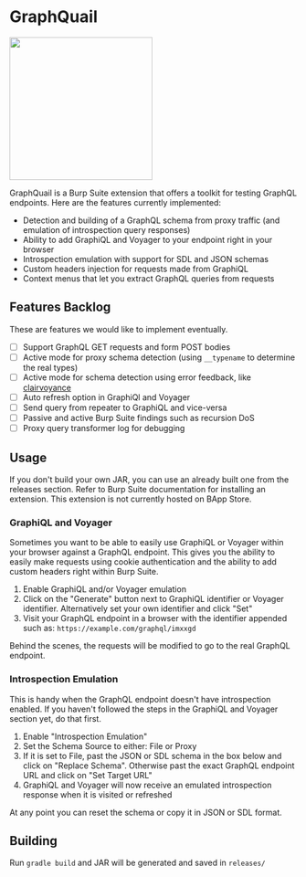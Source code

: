 # GraphQuail

<p align="left">
  <img src="https://i.snap.as/0papNEuB.png" width="250"/>
</p>

GraphQuail is a Burp Suite extension that offers a toolkit for testing GraphQL endpoints. Here are the features currently implemented:

* Detection and building of a GraphQL schema from proxy traffic (and emulation of introspection query responses)
* Ability to add GraphiQL and Voyager to your endpoint right in your browser
* Introspection emulation with support for SDL and JSON schemas
* Custom headers injection for requests made from GraphiQL
* Context menus that let you extract GraphQL queries from requests

## Features Backlog

These are features we would like to implement eventually.

* [ ] Support GraphQL GET requests and form POST bodies
* [ ] Active mode for proxy schema detection (using `__typename` to determine the real types)   
* [ ] Active mode for schema detection using error feedback, like [clairvoyance](https://github.com/nikitastupin/clairvoyance)
* [ ] Auto refresh option in GraphiQl and Voyager
* [ ] Send query from repeater to GraphiQL and vice-versa 
* [ ] Passive and active Burp Suite findings such as recursion DoS
* [ ] Proxy query transformer log for debugging

## Usage

If you don't build your own JAR, you can use an already built one from the releases section. Refer to Burp Suite documentation for installing an extension. This extension is not currently hosted on BApp Store.

### GraphiQL and Voyager

Sometimes you want to be able to easily use GraphiQL or Voyager within your browser against a GraphQL endpoint. This gives you the ability to easily make requests using cookie authentication and the ability to add custom headers right within Burp Suite.

1. Enable GraphiQL and/or Voyager emulation
2. Click on the "Generate" button next to GraphiQL identifier or Voyager identifier. Alternatively set your own identifier and click "Set"
3. Visit your GraphQL endpoint in a browser with the identifier appended such as: `https://example.com/graphql/imxxgd`

Behind the scenes, the requests will be modified to go to the real GraphQL endpoint.

### Introspection Emulation

This is handy when the GraphQL endpoint doesn't have introspection enabled. If you haven't followed the steps in the GraphiQL and Voyager section yet, do that first.

1. Enable "Introspection Emulation"
2. Set the Schema Source to either: File or Proxy
3. If it is set to File, past the JSON or SDL schema in the box below and click on "Replace Schema". Otherwise past the exact GraphQL endpoint URL and click on "Set Target URL"
4. GraphiQL and Voyager will now receive an emulated introspection response when it is visited or refreshed

At any point you can reset the schema or copy it in JSON or SDL format.

## Building

Run `gradle build` and JAR will be generated and saved in `releases/`
